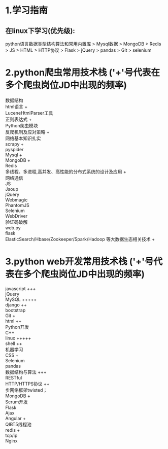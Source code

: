 # 1.学习指南
## 在linux下学习(优先级):   
python语言数据类型结构算法和常用内置库  >  Mysql数据  > MongoDB  >  Redis > JS > HTML > HTTP协议 > Flask > jQuery > pandas > Git > selenium

# 2.python爬虫常用技术栈 ('+'号代表在多个爬虫岗位JD中出现的频率)

数据结构   
html语言 +  
LuceneHtmlParser工具  
正则表达式 +  
Python爬虫模块  
反爬机制及应对策略 +  
网络基本知识扎实  
scrapy +  
pyspider  
Mysql +  
MongoDB +  
Redis  
多线程、多进程,高并发、高性能的分布式系统的设计及应用 +  
网络通信  
JS  
Jsoup  
jQuery  
Webmagic  
PhantomJS  
Selenium  
WebDriver  
验证码破解  
web.py  
flask    
ElasticSearch/Hbase/Zookeeper/Spark/Hadoop 等大数据生态相关技术 + 


# 3.python web开发常用技术栈 ('+'号代表在多个爬虫岗位JD中出现的频率)
javascript +++   
jQuery    
MySQL +++++               
django ++                           
bootstrap                  
Git +              
html ++               
Python开发             
C++                  
linux +++++               
shell ++             
机器学习                 
CSS +         
Selenium           
pandas                
数据结构与算法 +++            
RESTful                
HTTP/HTTPS协议 ++            
步网络框架twisted；            
MongoDB +              
Scrum开发                
Flask             
Ajax           
Angular +         
QIBT5线程池                
redis +        
tcp/ip             
Nginx            
